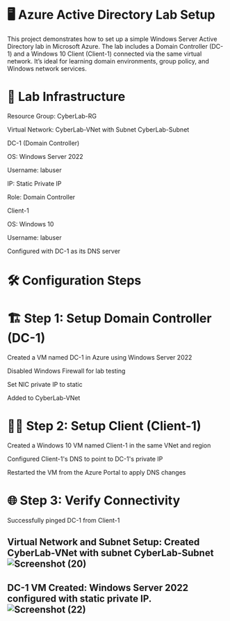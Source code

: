 # 🖥️ Azure Active Directory Lab Setup
This project demonstrates how to set up a simple Windows Server Active Directory lab in Microsoft Azure. The lab includes a Domain Controller (DC-1) and a Windows 10 Client (Client-1) connected via the same virtual network. It’s ideal for learning domain environments, group policy, and Windows network services.

# 🧱 Lab Infrastructure
Resource Group: CyberLab-RG

Virtual Network: CyberLab-VNet with Subnet CyberLab-Subnet

DC-1 (Domain Controller)

OS: Windows Server 2022

Username: labuser

IP: Static Private IP

Role: Domain Controller

Client-1

OS: Windows 10

Username: labuser

Configured with DC-1 as its DNS server

# 🛠️ Configuration Steps
# 🏗️ Step 1: Setup Domain Controller (DC-1)
Created a VM named DC-1 in Azure using Windows Server 2022

Disabled Windows Firewall for lab testing

Set NIC private IP to static

Added to CyberLab-VNet

# 👨‍💻 Step 2: Setup Client (Client-1)
Created a Windows 10 VM named Client-1 in the same VNet and region

Configured Client-1's DNS to point to DC-1's private IP

Restarted the VM from the Azure Portal to apply DNS changes

# 🌐 Step 3: Verify Connectivity
Successfully pinged DC-1 from Client-1

Virtual Network and Subnet Setup: Created CyberLab-VNet with subnet CyberLab-Subnet
![Screenshot (20)](https://github.com/user-attachments/assets/7ebdef06-b5e9-466c-932f-10098d18d0a9)
--
DC-1 VM Created: Windows Server 2022 configured with static private IP.
![Screenshot (22)](https://github.com/user-attachments/assets/ea4adf63-e4e5-4cda-8b09-04e2289887bd)
--
